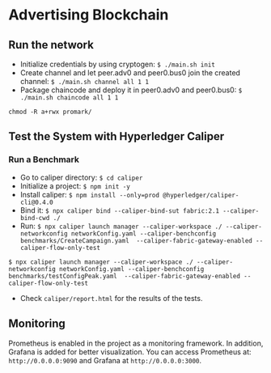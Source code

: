 # Advertising Blockchain

## Run the network
- Initialize credentials by using cryptogen: `$ ./main.sh init`
- Create channel and let peer.adv0 and peer0.bus0 join the created channel: `$ ./main.sh channel all 1 1`
- Package chaincode and deploy it in peer0.adv0 and peer0.bus0: `$ ./main.sh chaincode all 1 1`

`chmod -R a+rwx promark/`

## Test the System with Hyperledger Caliper
### Run a Benchmark
- Go to caliper directory: `$ cd caliper`
- Initialize a project: `$ npm init -y`
- Install caliper: `$ npm install --only=prod @hyperledger/caliper-cli@0.4.0`
- Bind it: `$ npx caliper bind --caliper-bind-sut fabric:2.1 --caliper-bind-cwd ./`
- Run: `$ npx caliper launch manager --caliper-workspace ./ --caliper-networkconfig networkConfig.yaml --caliper-benchconfig benchmarks/CreateCampaign.yaml  --caliper-fabric-gateway-enabled --caliper-flow-only-test`

`$ npx caliper launch manager --caliper-workspace ./ --caliper-networkconfig networkConfig.yaml --caliper-benchconfig benchmarks/testConfigPeak.yaml  --caliper-fabric-gateway-enabled --caliper-flow-only-test`

- Check `caliper/report.html` for the results of the tests.

## Monitoring
Prometheus is enabled in the project as a monitoring framework. In addition, Grafana is added for better visualization. You can access Prometheus at: `http://0.0.0.0:9090` and Grafana at `http://0.0.0.0:3000`.